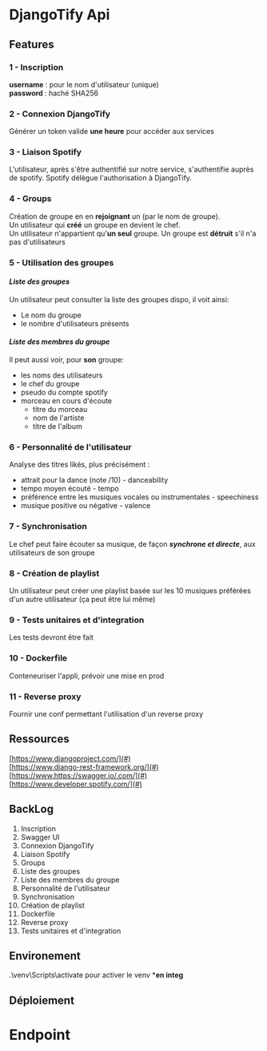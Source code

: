 # DjangoTify Api

## Features

### 1 - Inscription

**username** : pour le nom d'utilisateur (unique)  
**password** : haché SHA256  
  
### 2 - Connexion DjangoTify
Générer un token valide **une heure** pour accéder aux services  

### 3 - Liaison Spotify
L'utilisateur, après s'être authentifié sur notre service, s'authentifie auprès de spotify.
Spotify délègue l'authorisation à DjangoTify.

### 4 - Groups
Création de groupe en en **rejoignant** un (par le nom de groupe).  
Un utilisateur qui **créé** un groupe en devient le chef.  
Un utilisateur n'appartient qu'**un seul** groupe.
Un groupe est **détruit** s'il n'a pas d'utilisateurs

### 5 - Utilisation des groupes
#### ***Liste des groupes*** 
Un utilisateur peut consulter la liste des groupes dispo, il voit ainsi:
* Le nom du groupe
* le nombre d'utilisateurs présents  

#### ***Liste des membres du groupe*** 
Il peut aussi voir, pour **son** groupe:
* les noms des utilisateurs
* le chef du groupe 
* pseudo du compte spotify
* morceau en cours d'écoute
  * titre du morceau
  * nom de l'artiste
  * titre de l'album

### 6 - Personnalité de l'utilisateur
 Analyse des titres likés, plus précisément :
 * attrait pour la dance (note /10) - danceability
 * tempo moyen écouté - tempo
 * préférence entre les musiques vocales ou instrumentales - speechiness
 * musique positive ou négative - valence

### 7 - Synchronisation 
Le chef peut faire écouter sa musique, de façon ***synchrone et directe***, aux utilisateurs de son groupe

### 8 - Création de playlist
Un utilisateur peut créer une playlist basée sur les 10 musiques préférées d'un autre utilisateur (ça peut être lui même)

### 9 - Tests unitaires et d'integration
Les tests devront être fait

### 10 - Dockerfile
Conteneuriser l'appli, prévoir une mise en prod

### 11 - Reverse proxy
Fournir une conf permettant l'utilisation d'un reverse proxy

## Ressources
[https://www.djangoproject.com/](#)  
[https://www.django-rest-framework.org/](#)  
[https://www.https://swagger.io/.com/](#)  
[https://www.developer.spotify.com/](#)  

## BackLog
1. Inscription
2. Swagger UI
3. Connexion DjangoTify
4. Liaison Spotify
5. Groups
6. Liste des groupes
7. Liste des membres du groupe
8. Personnalité de l'utilisateur
9. Synchronisation
10. Création de playlist
11. Dockerfile
12. Reverse proxy
13. Tests unitaires et d'integration

## Environement
.\venv\Scripts\activate pour activer le venv ***en integ**

## Déploiement

# Endpoint